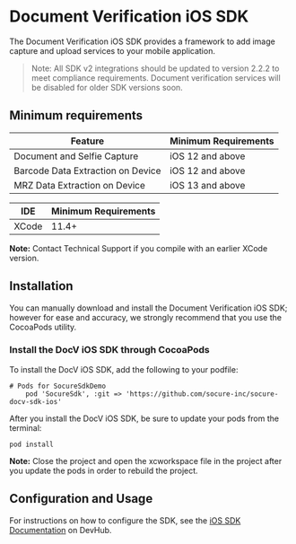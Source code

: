 # Document Verification iOS SDK

The Document Verification iOS SDK provides a framework to add image capture and upload services to your mobile application.

>Note: All SDK v2 integrations should be updated to version 2.2.2 to meet compliance requirements. Document verification services will be disabled for older SDK versions soon.

## Minimum requirements

| Feature                           | Minimum Requirements |
| --------------------------------- | -------------------- |
| Document and Selfie Capture       | iOS 12 and above     |
| Barcode Data Extraction on Device | iOS 12 and above     |
| MRZ Data Extraction on Device     | iOS 13 and above     |

| IDE   | Minimum Requirements |
| ----- | -------------------- |
| XCode | 11.4+                |

**Note:** Contact Technical Support if you compile with an earlier XCode version.

## Installation

You can manually download and install the Document Verification iOS SDK; however for ease and accuracy, we strongly recommend that you use the CocoaPods utility.

### Install the DocV iOS SDK through CocoaPods

To install the DocV iOS SDK, add the following to your podfile:

```
# Pods for SocureSdkDemo
    pod 'SocureSdk', :git => 'https://github.com/socure-inc/socure-docv-sdk-ios'

```

After you install the DocV iOS SDK, be sure to update your pods from the terminal:

```
pod install
```

**Note:** Close the project and open the xcworkspace file in the project after you update the pods in order to rebuild the project.

## Configuration and Usage 

For instructions on how to configure the SDK, see the [iOS SDK Documentation](https://developer.socure.com/guide/iossdk) on DevHub.



